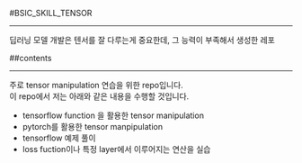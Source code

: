 #BSIC_SKILL_TENSOR
___

딥러닝 모델 개발은 텐서를 잘 다루는게 중요한데, 그 능력이 부족해서 생성한 레포 <br>

##contents

---
주로 tensor manipulation 연습을 위한 repo입니다. <br>
이 repo에서 저는 아래와 같은 내용을 수행할 것입니다. <br>

- tensorflow function 을 활용한 tensor manipulation
- pytorch를 활용한 tensor manpipulation
- tensorflow 예제 풀이
- loss fuction이나 특정 layer에서 이루어지는 연산을 실습 

